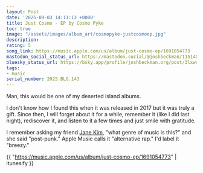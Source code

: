 ```yaml
---
layout: Post
date: '2025-09-03 14:11:13 +0000'
title: Just Cosmo - EP by Cosmo Pyke
toc: true
image: "/assets/images/album_art/cosmopyke-justcosmoep.jpg"
description:
rating: 5
song_link: https://music.apple.com/us/album/just-cosmo-ep/1691054773
mastodon_social_status_url: https://mastodon.social/@joshbeckman/115140876247428287
bluesky_status_url: https://bsky.app/profile/joshbeckman.org/post/3lxwucpa4k22z
tags:
- music
serial_number: 2025.BLG.143
---
```

Man, this would be one of my deserted island albums.

I don't know how I found this when it was released in 2017 but it was truly a gift. Since then, I will forget about it for a while, remember it (like I did last night), rediscover it, and listen to it a few times and just smile with gratitude.

I remember asking my friend [Jane Kim](https://www.janeskim.com/), "what genre of music is this?" and she said "post-punk." Apple Music calls it "alternative rap." I'd label it "breezy."

{{ "https://music.apple.com/us/album/just-cosmo-ep/1691054773" | itunesify }}
